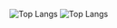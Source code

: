 ![Top Langs](https://github-readme-stats.vercel.app/api/top-langs/?username=BombasticFantastik&size_weight=0.5&count_weight=0.5) ![Top Langs](https://github-readme-stats.vercel.app/api/top-langs/?username=BombasticFantastik&layout=compact)


